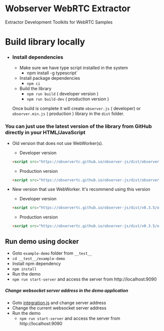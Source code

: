 # Wobserver WebRTC Extractor
Extractor Development Toolkits for WebRTC Samples


# Build library locally

- ### Install dependencies
  - Make sure we have type script installed in the system
    - npm install -g typescript`
  - Install package dependencies 
    - `npm ci`
  - Build the library
    - `npm run build` ( developer version )
    - `npm run build-dev` ( production version )

  Once build is complete it will create `observer.js` ( developer) or `observer.min.js` ( production ) library in the `dist` folder.


### You can just use the latest version of the library from GitHub directly in your HTML/JavaScript

- Old version that does not use WebWorker(s).
  - Developer version 
  
  ```html
  <script src="https://observertc.github.io/observer-js/dist/observer.js"></script>
  ```
  
  - Production version
  
  ```html
  <script src="https://observertc.github.io/observer-js/dist/observer.min.js"></script>
  ```
  
- New version that use WebWorker. It's recommend using this version
  - Developer version

  ```html
  <script src="https://observertc.github.io/observer-js/dist/v0.3.5/observer.js"></script>
  ```

  - Production version

  ```html
  <script src="https://observertc.github.io/observer-js/dist/v0.3.5/observer.min.js"></script>
  ```


## Run demo using docker

  - Goto `example-demo` folder from `__test__`
   - `cd __test__/example-demo`
  - Install npm dependency
   - `npm install`
  - Run the demo
   - `npm run start-server` and access the server from http://localhost:9090


 ##### Change websocket server address in the demo application

  - Goto [integration.js](__test__/example-demo/js/integration.js#L20) and change server address
  - Change the current websocket server address
  - Run the demo
    - `npm run start-server` and access the server from http://localhost:9090
